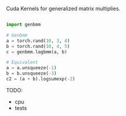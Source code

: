 
Cuda Kernels for generalized matrix multiplies.

```python

import genbmm

# Genbmm
a = torch.rand(10, 3, 4)
b = torch.rand(10, 4, 5)
c = genbmm.logbmm(a, b)

# Equivalent
a = a.unsqueeze(-1)
b = b.unsqueeze(-3)
c2 = (a + b).logsumexp(-2)

```

TODO:

- cpu
- tests

